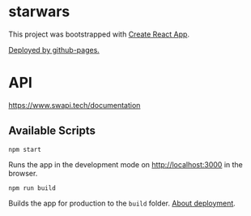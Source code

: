 # starwars

This project was bootstrapped with [Create React App](https://github.com/facebook/create-react-app).

[Deployed by github-pages.](https://melodoc.github.io/starwars/index.html)

# API

https://www.swapi.tech/documentation

## Available Scripts

`npm start`

Runs the app in the development mode on [http://localhost:3000](http://localhost:3000) in the browser.

`npm run build`

Builds the app for production to the `build` folder. [About deployment](https://facebook.github.io/create-react-app/docs/deployment).
